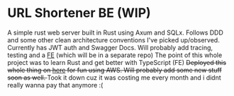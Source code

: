 # URL Shortener BE (WIP)
A simple rust web server built in Rust using Axum and SQLx. Follows DDD and some other clean architecture conventions I've picked up/observed.
Currently has JWT auth and Swagger Docs.
Will probably add tracing, testing and a [FE](https://github.com/M-Faraz3110/url-shortener-fe) (which will be in a separate repo)
The point of this whole project was to learn Rust and get better with TypeScript (FE)
<s> Deployed this whole thing on [here](http://url-shortener-fe-445527450780.s3-website.eu-north-1.amazonaws.com) for fun using AWS. Will probably add some new stuff soon as well. </s>
Took it down cuz it was costing me every month and i didnt really wanna pay that anymore :(

